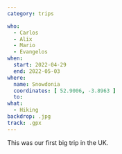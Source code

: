 ```yaml
---
category: trips

who:
  - Carlos
  - Alix
  - Mario
  - Evangelos
when:
  start: 2022-04-29
  end: 2022-05-03
where:
  name: Snowdonia
  coordinates: [ 52.9006, -3.8963 ]
  to:
what: 
  - Hiking
backdrop: .jpg
track: .gpx
---
```


This was our first big trip in the UK.
